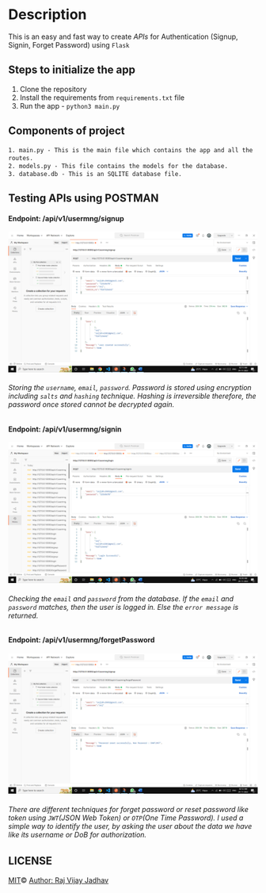 # Description

This is an easy and fast way to create _APIs_ for Authentication (Signup, Signin, Forget Password) using `Flask`

## Steps to initialize the app

1. Clone the repository
2. Install the requirements from `requirements.txt` file
3. Run the app - `python3 main.py`

## Components of project

    1. main.py - This is the main file which contains the app and all the routes.
    2. models.py - This file contains the models for the database.
    3. database.db - This is an SQLITE database file.

## Testing APIs using POSTMAN

#### Endpoint: /api/v1/usermng/signup

![image](<./Screenshot%20(1).png>)

###### Storing the `username`, `email`, `password`. Password is stored using encryption including `salts` and `hashing` technique. Hashing is irreversible therefore, the password once stored cannot be decrypted again.

#### Endpoint: /api/v1/usermng/signin

![image](<./Screenshot%20(2).png>)

###### Checking the `email` and `password` from the database. If the `email` and `password` matches, then the user is logged in. Else the `error message` is returned.

#### Endpoint: /api/v1/usermng/forgetPassword

![image](<./Screenshot%20(3).png>)

###### There are different techniques for forget password or reset password like token using `JWT`(JSON Web Token) or `OTP`(One Time Password). I used a simple way to identify the user, by asking the user about the data we have like its username or DoB for authorization.

## LICENSE
<a href="LICENSE">MIT</a>© <a href="https://www.github.com/FrozenSamurai">Author: Raj Vijay Jadhav</a>

